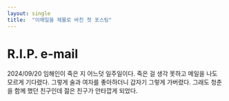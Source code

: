 ```yaml
---
layout: single
title:  "이메일을 제물로 바친 첫 포스팅"
---
```


# R.I.P. e-mail

2024/09/20
임해인이 죽은 지 어느덧 일주일이다.
죽은 걸 생각 못하고 메일을 나도 모르게 기다렸다.
그렇게 술과 여자를 좋아하더니 갑자기 그렇게 가버렸다.
그래도 청춘을 함께 했던 친구인데 젊은 친구가 안타깝게 되었다.
